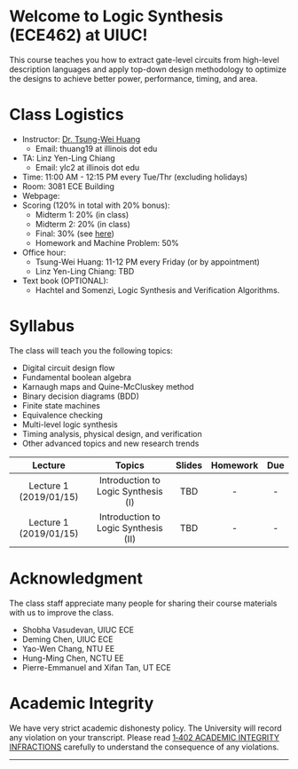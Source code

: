 # Welcome to Logic Synthesis (ECE462) at UIUC!

This course teaches you how to extract gate-level circuits from high-level description languages
and apply top-down design methodology to optimize the designs
to achieve better power, performance, timing, and area.

# Class Logistics

+ Instructor: [Dr. Tsung-Wei Huang][Tsung-Wei Huang] 
  + Email: thuang19 at illinois dot edu
+ TA: Linz Yen-Ling Chiang
  + Email: ylc2 at illinois dot edu
+ Time: 11:00 AM - 12:15 PM every Tue/Thr (excluding holidays)
+ Room: 3081 ECE Building
+ Webpage: 
+ Scoring (120% in total with 20% bonus):
  + Midterm 1: 20% (in class)
  + Midterm 2: 20% (in class)
  + Final: 30% (see [here](https://registrar.illinois.edu/spring-2019-non-combined-scheduling-guidelines/))
  + Homework and Machine Problem: 50%
+ Office hour: 
  + Tsung-Wei Huang: 11-12 PM every Friday (or by appointment)
  + Linz Yen-Ling Chiang: TBD
+ Text book (OPTIONAL):
  + Hachtel and Somenzi, Logic Synthesis and Verification Algorithms.

# Syllabus

The class will teach you the following topics:
+ Digital circuit design flow
+ Fundamental boolean algebra
+ Karnaugh maps and Quine-McCluskey method
+ Binary decision diagrams (BDD)
+ Finite state machines
+ Equivalence checking
+ Multi-level logic synthesis
+ Timing analysis, physical design, and verification
+ Other advanced topics and new research trends

| Lecture | Topics | Slides | Homework | Due  |
| :-: | :-: | :--:   | :--: | :--: |
| Lecture 1 (2019/01/15) | Introduction to Logic Synthesis (I) | TBD | - | - |
| Lecture 1 (2019/01/15) | Introduction to Logic Synthesis (II) | TBD | - | - |

# Acknowledgment

The class staff appreciate many people for sharing their course materials with us 
to improve the class.
+ Shobha Vasudevan, UIUC ECE
+ Deming Chen, UIUC ECE
+ Yao-Wen Chang, NTU EE
+ Hung-Ming Chen, NCTU EE
+ Pierre-Emmanuel and Xifan Tan, UT ECE

# Academic Integrity

We have very strict academic dishonesty policy.
The University will record any violation on your transcript.
Please read [1‑402 ACADEMIC INTEGRITY INFRACTIONS][UIUC Academic Integrity]
carefully to understand the consequence of any violations.


---

[Tsung-Wei Huang]:    https://twhuang.ece.illinois.edu/
[UIUC Academic Integrity]: http://studentcode.illinois.edu/article1/part4/1-401/
